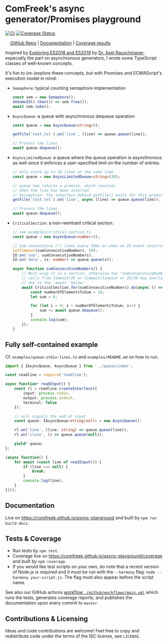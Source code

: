 # ComFreek's async generator/Promises playground

[![CI](https://github.com/ComFreek/async-playground/actions/workflows/main.yml/badge.svg)](https://github.com/ComFreek/async-playground/actions/workflows/main.yml)
[![Coverage Status](https://img.shields.io/coveralls/ComFreek/async-playground.svg)](https://coveralls.io/github/ComFreek/async-playground?branch=master)

&nbsp; &nbsp; [GitHub Repo](https://github.com/ComFreek/async-playground) | [Documentation](https://comfreek.github.io/async-playground) | [Coverage results](https://comfreek.github.io/async-playground/coverage)

Inspired by
[Exploring ES2018 and ES2019](http://exploringjs.com/es2018-es2019/index.html) by [Dr. Axel Rauschmayer](http://dr-axel.de/), especially the part on asynchronous generators, I wrote some TypeScript classes of well-known concepts.

It's fun to (re-)explore these concepts, but with Promises and ECMAScript's execution model in mind:

  - `Semaphore`: typical counting semaphore implementation
    ```typescript
    const sem = new Semaphore();
    doSomeIO().then(() => sem.free());
    await sem.take();
    ```

  - `AsyncQueue`: a queue with asynchronous dequeue operation
    ```typescript
    const queue = new AsyncQueue<string>();

    getFile('test.txt').on('line', (line) => queue.queue(line));

    // Process the lines
    await queue.dequeue();
    ```

  - `AsyncLimitedQueue`: a queue where the queue operation is asynchronous as well
    since it enforces a user-specified limit on the number of entries.

    ```typescript
    // Only store up to 30 lines at the same time
    const queue = new AsyncLimitedQueue<string>(30);

    // queue now returns a promise, which resolves
    // when the line has been inserted
    // Assumption: the interface behind getFile() waits for this promise as well to resolve
    getFile('test.txt').on('line', async (line) => queue.queue(line));

    // Process the lines
    await queue.dequeue();
    ```

  - `CriticalSection`: a non-reentrant critical section.

    ```typescript
    // see examples/critical-section.ts
    const queue = new AsyncQueue<number>();

    // Sum consecutive (!) lines every 50ms or when an IO event occurred
    setTimeout(sumConsecutiveNumbers, 50);
    IO.on('sum', sumConsecutiveNumbers);
    IO.on('data', (x: number) => queue.queue(x));

    async function sumConsecutiveNumbers() {
    	// Must wrap it in a section, otherwise two "sumConsecutiveNumbers"
    	// calls from timeout/IO or timeout/timeout or IO/IO may overlap
    	// due to the 'await' below!
    	await CriticalSection.for(sumConsecutiveNumbers).do(async () => {
    		const numberOfElementsToSum = 10;
    		let sum = 0;

    		for (let i = 0; i < numberOfElementsToSum; i++) {
    			sum += await queue.dequeue();
    		}
    		console.log(sum);
    	});
    }
    ```

## Fully self-contained example

Cf. `examples/queue-stdio-lines.ts` and `examples/README.md` on how to run.

```typescript
import { IAsyncQueue, AsyncQueue } from '../queue/index';

const readline = require('readline');

async function* readInput() {
	const rl = readline.createInterface({
		input: process.stdin,
		output: process.stdout,
		terminal: false
	});

	// null signals the end of input
	const queue: IAsyncQueue<string|null> = new AsyncQueue();

	rl.on('line', (line: string) => queue.queue(line));
	rl.on('close', () => queue.queue(null));

	yield* queue;
};

(async function() {
	for await (const line of readInput()) {
		if (line === null) {
			break;
		}
		console.log(line);
	}
})();
```

## Documentation

Live on <https://comfreek.github.io/async-playground> and built by `npm run build-docs`.

## Tests & Coverage

- Run tests by `npm test`.
- Coverage live on <https://comfreek.github.io/async-playground/coverage> and built by `npm coverage`.
- If you would like test scripts on your own, do note that a recent version of Node.js is required and it must be run with the `--harmony` flag: `node --harmony your-script.js`. The flag must also appear before the script name.

See also our GitHub actions [workflow `./github/workflows/main.yml`](.github/workflows/main.yml) which runs the tests, generates coverage reports, and publishes the documentation upon every commit to `master`.

## Contributions & Licensing

Ideas and code contributions are welcome! Feel free to copy and redistribute code under the terms of the ISC license, see `LICENSE`.